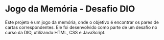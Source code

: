 # Jogo da Memória - Desafio DIO #
Este projeto é um jogo da memória, onde o objetivo é encontrar os pares de cartas correspondentes. Ele foi desenvolvido como parte de um desafio no curso da DIO, utilizando HTML, CSS e JavaScript.